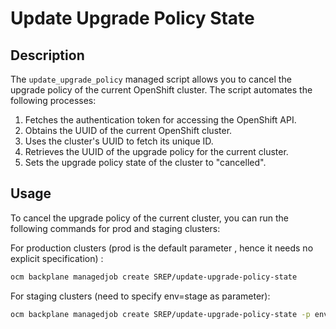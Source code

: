 # Update Upgrade Policy State

## Description

The `update_upgrade_policy` managed script allows you to cancel the upgrade policy of the current OpenShift cluster. The script automates the following processes:

1. Fetches the authentication token for accessing the OpenShift API.
2. Obtains the UUID of the current OpenShift cluster.
3. Uses the cluster's UUID to fetch its unique ID.
4. Retrieves the UUID of the upgrade policy for the current cluster.
5. Sets the upgrade policy state of the cluster to "cancelled".

## Usage

To cancel the upgrade policy of the current cluster, you can run the following commands for prod and staging clusters:

For production clusters (prod is the default parameter , hence it needs no explicit specification) : 

```bash
ocm backplane managedjob create SREP/update-upgrade-policy-state
```

For staging clusters (need to specify env=stage as parameter): 

```bash
ocm backplane managedjob create SREP/update-upgrade-policy-state -p env=stage
```